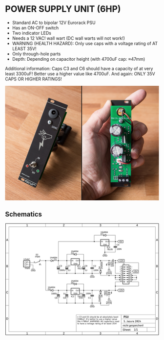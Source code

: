 # POWER SUPPLY UNIT (6HP)

* Standard AC to bipolar 12V Eurorack PSU
* Has an ON-OFF switch
* Two indicator LEDs
* Needs a 12 VAC! wall wart (DC wall warts will not work!)
* WARNING (HEALTH HAZARD): Only use caps with a voltage rating of AT LEAST 35V!
* Only through-hole parts
* Depth: Depending on capacitor height (with 4700uF cap: ≈47mm)

Additional information: Caps C3 and C6 should have a capacity of at very least 3300uF! Better use a higher value like 4700uF. And again: ONLY 35V CAPS OR HIGHER RATINGS!

![PSU](https://github.com/diysynth/EURORACK-MODULES/blob/main/PSU%20(6HP)/PSU6HP.jpg)

## Schematics

![Schematics](https://github.com/diysynth/EURORACK-MODULES/blob/main/PSU%20(6HP)/PSU_schematic.png)
